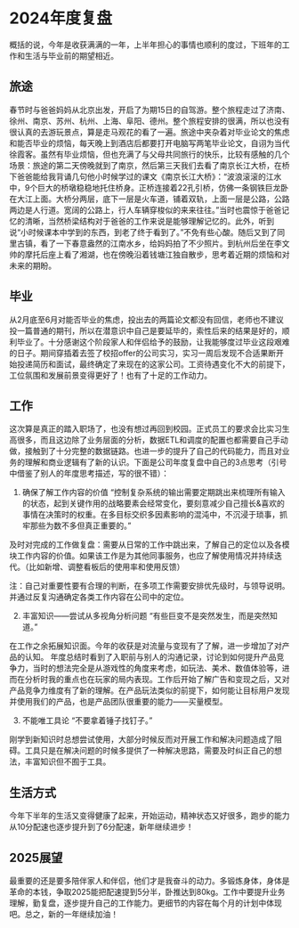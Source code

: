 # 2024年度复盘

概括的说，今年是收获满满的一年，上半年担心的事情也顺利的度过，下班年的工作和生活与毕业前的期望相近。

## 旅途
春节时与爸爸妈妈从北京出发，开启了为期15日的自驾游。整个旅程走过了济南、徐州、南京、苏州、杭州、上海、阜阳、德州。整个旅程安排的很满，所以也没有很认真的去游玩景点，算是走马观花的看了一遍。旅途中夹杂着对毕业论文的焦虑和能否毕业的烦恼，每天晚上到酒店后都要打开电脑写两笔毕业论文，自诩为当代徐霞客。虽然有毕业烦恼，但也充满了与父母共同旅行的快乐，比较有感触的几个场景：旅途的第二天傍晚就到了南京，然后第三天我们去看了南京长江大桥，在桥下爸爸能给我背诵几句他小时候学过的课文《南京长江大桥》：“波浪滚滚的江水中，9个巨大的桥墩稳稳地托住桥身。正桥连接着22孔引桥，仿佛一条钢铁巨龙卧在大江上面。大桥分两层，底下一层是火车道，铺着双轨，上面一层是公路，公路两边是人行道。宽阔的公路上，行人车辆穿梭似的来来往往。”当时也震惊于爸爸记忆的清晰，当然桥梁结构对于爸爸的工作来说是能够理解记忆的。此外，听到说“小时候课本中学到的东西，到老了终于看到了。”不免有些心酸。随后又到了同里古镇，看了一下春意盎然的江南水乡，给妈妈拍了不少照片。到杭州后坐在李文帅的摩托后座上看了湘湖，也在傍晚沿着钱塘江独自散步，思考着近期的烦恼和对未来的期盼。

## 毕业
从2月底至6月对能否毕业的焦虑，投出去的两篇论文都没有回信，老师也不建议投一篇普通的期刊，所以在潜意识中自己是要延毕的，索性后来的结果是好的，顺利毕业了。十分感谢这个阶段家人和伴侣给予的鼓励，让我能够度过毕业这段艰难的日子。期间穿插着去签了校招offer的公司实习，实习一周后发现不合适果断开始投递简历和面试，最终确定了来现在的这家公司。工资待遇变化不大的前提下，工位氛围和发展前景变得更好了！也有了十足的工作动力。

## 工作
这次算是真正的踏入职场了，也没有想过再回到校园。正式员工的要求会比实习生高很多，而且这边除了业务层面的分析，数据ETL和调度的配置也都需要自己手动做，接触到了十分完整的数据链路。也进一步的提升了自己的代码能力，而且对业务的理解和商业逻辑有了新的认识。下面是公司年度复盘中自己的3点思考（引号中借鉴了别人的年度思考描述，写的很不错）：

1. 确保了解工作内容的价值
“控制复杂系统的输出需要定期跳出来梳理所有输入的状态，起到关键作用的战略要素会经常变化，要刻意减少自己擅长&喜欢的事情在决策时的权重。在多目标交织多因素影响的混沌中，不沉浸于琐事，抓牢那些为数不多但真正重要的。”

及时对完成的工作做复盘：需要从日常的工作中跳出来，了解自己的定位以及各模块工作内容的价值。如果该工作是为其他同事服务，也应了解使用情况并持续迭代。（比如新增、调整看板后的使用率和使用反馈）

注：自己对重要性要有合理的判断，在多项工作需要安排优先级时，与领导说明。并通过反复沟通确定各类工作内容在公司中的定位。

2. 丰富知识——尝试从多视角分析问题
“有些巨变不是突然发生，而是突然知道。”

在工作之余拓展知识面。今年的收获是对流量与变现有了了解，进一步增加了对产品的认知。
年度总结时看到了入职前与别人的沟通记录，讨论到如何提升产品竞争力，当时的想法完全是从游戏性的角度来考虑，如玩法、美术、数值体验等，进而在分析时我的重点也在玩家的局内表现。工作后开始了解广告和变现之后，又对产品竞争力维度有了新的理解。在产品玩法类似的前提下，如何能让目标用户发现并使用我们的产品，也是产品团队很重要的能力——买量模型。

3. 不能唯工具论
“不要拿着锤子找钉子。”

刚学到新知识时总想尝试使用，大部分时候反而对开展工作和解决问题造成了阻碍。工具只是在解决问题的时候多提供了一种解决思路，需要及时纠正自己的想法，丰富知识但不囿于工具。

## 生活方式
今年下半年的生活又变得健康了起来，开始运动，精神状态又好很多，跑步的能力从10分配速也逐步提升到了6分配速，新年继续进步！

## 2025展望 
最重要的还是要多陪伴家人和伴侣，他们才是我奋斗的动力。多锻炼身体，身体是革命的本钱，争取2025能把配速提到5分半，卧推达到80kg。工作中要提升业务理解，勤复盘，逐步提升自己的工作能力。更细节的内容在每个月的计划中体现吧。总之，新的一年继续加油！

